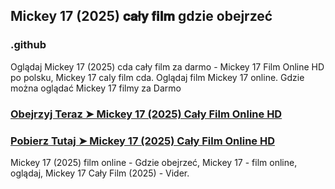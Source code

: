 ## Mickey 17 (2025) 𝐜𝐚ł𝐲 𝐟𝐢𝐥𝐦 gdzie obejrzeć

### .github

Oglądaj Mickey 17 (2025) cda cały film za darmo - Mickey 17 Film Online HD po polsku, Mickey 17 caly film cda. Oglądaj film Mickey 17 online. Gdzie można oglądać Mickey 17 filmy za Darmo

### [Obejrzyj Teraz ➤ Mickey 17 (2025) Cały Film Online HD](https://watching4khdmovies.blogspot.com/2025/03/mickey-17.html)

### [Pobierz Tutaj ➤ Mickey 17 (2025) Cały Film Online HD](https://watching4khdmovies.blogspot.com/2025/03/mickey-17.html)

Mickey 17 (2025) film online - Gdzie obejrzeć, Mickey 17 - film online, oglądaj, Mickey 17 Cały Film (2025) - Vider.
